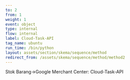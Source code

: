 ```yaml
---
to: 2
from: 1
weight: 1
event: object
type: internal
flow: internal
label: Cloud-Task-API
tag_name: ubuntu
run_time: /bin/python
layout: assets/section/skema/sequence/method
redirect_from: /assets/skema/sequence/method/method2
---
```

Stok Barang->Google Merchant Center: Cloud-Task-API
